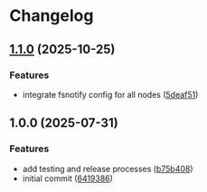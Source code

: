 # Changelog

## [1.1.0](https://github.com/cloudhippie/clusterapi-hcloud/compare/v1.0.0...v1.1.0) (2025-10-25)


### Features

* integrate fsnotify config for all nodes ([5deaf51](https://github.com/cloudhippie/clusterapi-hcloud/commit/5deaf514e615a833e189a4bae64b5de2a144ec0d))

## 1.0.0 (2025-07-31)


### Features

* add testing and release processes ([b75b408](https://github.com/cloudhippie/clusterapi-hcloud/commit/b75b408fb7f2a4339700e09c479a8823b5eb061c))
* initial commit ([6419386](https://github.com/cloudhippie/clusterapi-hcloud/commit/64193868b52b4d8d9f65f9bd1e023013a6476a0f))
